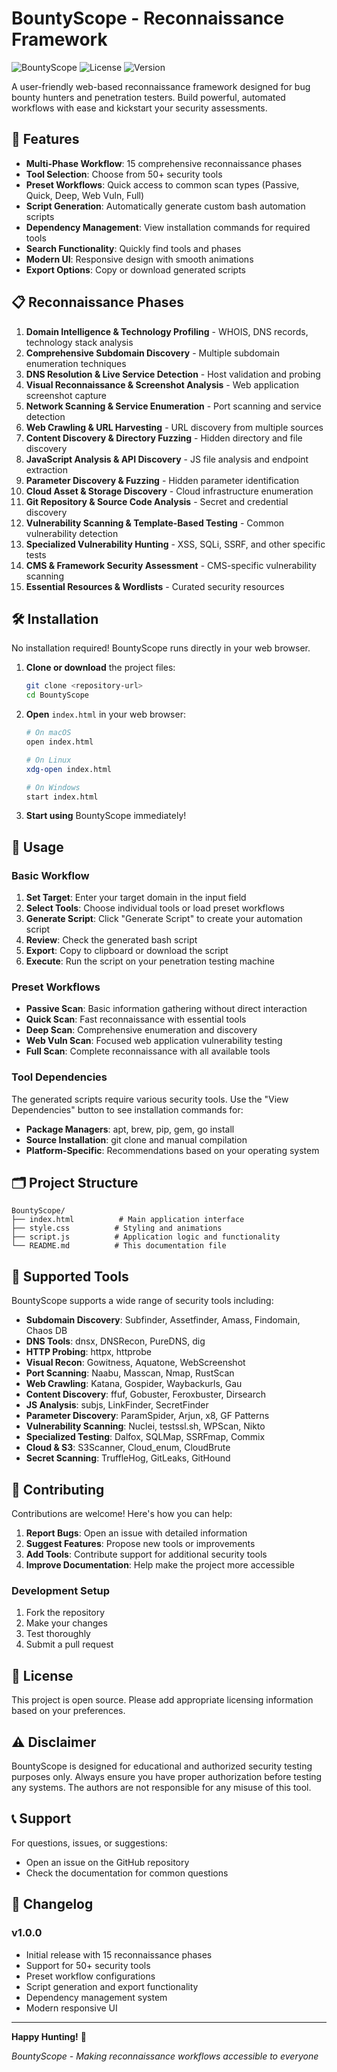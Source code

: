 # BountyScope - Reconnaissance Framework

![BountyScope](https://img.shields.io/badge/BountyScope-Recon%20Framework-blue)
![License](https://img.shields.io/badge/License-MIT-green)
![Version](https://img.shields.io/badge/Version-1.0.0-orange)

A user-friendly web-based reconnaissance framework designed for bug bounty hunters and penetration testers. Build powerful, automated workflows with ease and kickstart your security assessments.

## 🚀 Features

- **Multi-Phase Workflow**: 15 comprehensive reconnaissance phases
- **Tool Selection**: Choose from 50+ security tools
- **Preset Workflows**: Quick access to common scan types (Passive, Quick, Deep, Web Vuln, Full)
- **Script Generation**: Automatically generate custom bash automation scripts
- **Dependency Management**: View installation commands for required tools
- **Search Functionality**: Quickly find tools and phases
- **Modern UI**: Responsive design with smooth animations
- **Export Options**: Copy or download generated scripts

## 📋 Reconnaissance Phases

1. **Domain Intelligence & Technology Profiling** - WHOIS, DNS records, technology stack analysis
2. **Comprehensive Subdomain Discovery** - Multiple subdomain enumeration techniques
3. **DNS Resolution & Live Service Detection** - Host validation and probing
4. **Visual Reconnaissance & Screenshot Analysis** - Web application screenshot capture
5. **Network Scanning & Service Enumeration** - Port scanning and service detection
6. **Web Crawling & URL Harvesting** - URL discovery from multiple sources
7. **Content Discovery & Directory Fuzzing** - Hidden directory and file discovery
8. **JavaScript Analysis & API Discovery** - JS file analysis and endpoint extraction
9. **Parameter Discovery & Fuzzing** - Hidden parameter identification
10. **Cloud Asset & Storage Discovery** - Cloud infrastructure enumeration
11. **Git Repository & Source Code Analysis** - Secret and credential discovery
12. **Vulnerability Scanning & Template-Based Testing** - Common vulnerability detection
13. **Specialized Vulnerability Hunting** - XSS, SQLi, SSRF, and other specific tests
14. **CMS & Framework Security Assessment** - CMS-specific vulnerability scanning
15. **Essential Resources & Wordlists** - Curated security resources

## 🛠️ Installation

No installation required! BountyScope runs directly in your web browser.

1. **Clone or download** the project files:
   ```bash
   git clone <repository-url>
   cd BountyScope
   ```

2. **Open** `index.html` in your web browser:
   ```bash
   # On macOS
   open index.html
   
   # On Linux
   xdg-open index.html
   
   # On Windows
   start index.html
   ```

3. **Start using** BountyScope immediately!

## 📖 Usage

### Basic Workflow

1. **Set Target**: Enter your target domain in the input field
2. **Select Tools**: Choose individual tools or load preset workflows
3. **Generate Script**: Click "Generate Script" to create your automation script
4. **Review**: Check the generated bash script
5. **Export**: Copy to clipboard or download the script
6. **Execute**: Run the script on your penetration testing machine

### Preset Workflows

- **Passive Scan**: Basic information gathering without direct interaction
- **Quick Scan**: Fast reconnaissance with essential tools
- **Deep Scan**: Comprehensive enumeration and discovery
- **Web Vuln Scan**: Focused web application vulnerability testing
- **Full Scan**: Complete reconnaissance with all available tools

### Tool Dependencies

The generated scripts require various security tools. Use the "View Dependencies" button to see installation commands for:

- **Package Managers**: apt, brew, pip, gem, go install
- **Source Installation**: git clone and manual compilation
- **Platform-Specific**: Recommendations based on your operating system

## 🗂️ Project Structure

```
BountyScope/
├── index.html          # Main application interface
├── style.css          # Styling and animations
├── script.js          # Application logic and functionality
└── README.md          # This documentation file
```

## 🔧 Supported Tools

BountyScope supports a wide range of security tools including:

- **Subdomain Discovery**: Subfinder, Assetfinder, Amass, Findomain, Chaos DB
- **DNS Tools**: dnsx, DNSRecon, PureDNS, dig
- **HTTP Probing**: httpx, httprobe
- **Visual Recon**: Gowitness, Aquatone, WebScreenshot
- **Port Scanning**: Naabu, Masscan, Nmap, RustScan
- **Web Crawling**: Katana, Gospider, Waybackurls, Gau
- **Content Discovery**: ffuf, Gobuster, Feroxbuster, Dirsearch
- **JS Analysis**: subjs, LinkFinder, SecretFinder
- **Parameter Discovery**: ParamSpider, Arjun, x8, GF Patterns
- **Vulnerability Scanning**: Nuclei, testssl.sh, WPScan, Nikto
- **Specialized Testing**: Dalfox, SQLMap, SSRFmap, Commix
- **Cloud & S3**: S3Scanner, Cloud_enum, CloudBrute
- **Secret Scanning**: TruffleHog, GitLeaks, GitHound

## 🤝 Contributing

Contributions are welcome! Here's how you can help:

1. **Report Bugs**: Open an issue with detailed information
2. **Suggest Features**: Propose new tools or improvements
3. **Add Tools**: Contribute support for additional security tools
4. **Improve Documentation**: Help make the project more accessible

### Development Setup

1. Fork the repository
2. Make your changes
3. Test thoroughly
4. Submit a pull request

## 📝 License

This project is open source. Please add appropriate licensing information based on your preferences.

## ⚠️ Disclaimer

BountyScope is designed for educational and authorized security testing purposes only. Always ensure you have proper authorization before testing any systems. The authors are not responsible for any misuse of this tool.

## 📞 Support

For questions, issues, or suggestions:
- Open an issue on the GitHub repository
- Check the documentation for common questions

## 🔄 Changelog

### v1.0.0
- Initial release with 15 reconnaissance phases
- Support for 50+ security tools
- Preset workflow configurations
- Script generation and export functionality
- Dependency management system
- Modern responsive UI

---

**Happy Hunting!** 🎯

*BountyScope - Making reconnaissance workflows accessible to everyone*
